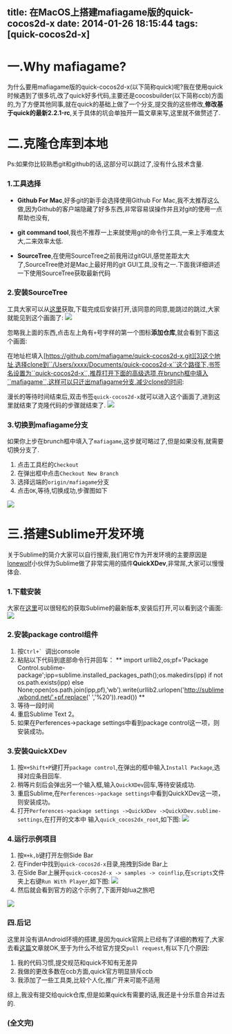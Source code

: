 title: 在MacOS上搭建mafiagame版的quick-cocos2d-x
date: 2014-01-26 18:15:44
tags: [quick-cocos2d-x]
---

# 一.Why mafiagame?

为什么要用mafiagame版的quick-cocos2d-x(以下简称quick)呢?我在使用quick时候遇到了很多坑,改了quick好多代码,主要还是cocosbuilder(以下简称ccb)方面的,为了方便其他同事,就在quick的基础上做了一个分支,提交我的这些修改,**修改基于quick的最新2.2.1-rc**,关于具体的坑会单独开一篇文章来写,这里就不做赘述了.
<!--more-->

# 二.克隆仓库到本地
Ps:如果你比较熟悉git和github的话,这部分可以跳过了,没有什么技术含量.


### 1.工具选择

+ **Github For Mac**,好多git的新手会选择使用Github For Mac,我不太推荐这么做,因为Github的客户端隐藏了好多东西,非常容易误操作并且对git的使用一点帮助也没有,

+ **git command tool**,我也不推荐一上来就使用git的命令行工具,一来上手难度太大,二来效率太低.

+ **SourceTree**,在使用SourceTree之前我用过gitGUI,感觉差距太大了,SourceTree绝对是Mac上最好用的git GUI工具,没有之一.下面我详细讲述一下使用SourceTree获取最新代码

### 2.安装SourceTree
工具大家可以从[这里][1]获取,下载完成后安装打开,该同意的同意,能跳过的跳过,大家就能见到这个画面了:
![][2]

忽略我上面的东西,点击左上角有`` + ``号字样的第一个图标**添加仓库**,就会看到下面这个画面:

在地址栏填入[https://github.com/mafiagame/quick-cocos2d-x.git][3]这个地址,选择clone到``/Users/xxxx/Documents/quick-cocos2d-x``这个路径下,书签名设置为``quick-cocos2d-x``,推荐打开下面的高级选项,在brunch框中填入``mafiagame``,这样可以只迁出mafiagame分支,减少clone的时间:



漫长的等待时间结束后,双击书签``quick-cocos2d-x``就可以进入这个画面了,进到这里就结束了克隆代码的步骤就结束了.
![][5]

### 3.切换到mafiagame分支
如果你上步在brunch框中填入了``mafiagame``,这步就可略过了,但是如果没有,就需要切换分支了.

1. 点击工具栏的``Checkout``
2. 在弹出框中点击``Checkout New Branch``
3. 选择远端的``origin/mafiagame``分支
4. 点击``OK``,等待,切换成功,步骤图如下

![][12]


# 三.搭建Sublime开发环境
关于Sublime的简介大家可以自行搜索,我们用它作为开发环境的主要原因是[lonewolf][4]小伙伴为Sublime做了非常实用的插件**QuickXDev**,非常屌,大家可以慢慢体会.
### 1.下载安装
大家在[这里][6]可以很轻松的获取Sublime的最新版本,安装后打开,可以看到这个画面:
![][7]
### 2.安装package control组件
1. 按``Ctrl+` ``调出console
2. 粘贴以下代码到底部命令行并回车：
**
import urllib2,os;pf='Package Control.sublime-package';ipp=sublime.installed_packages_path();os.makedirs(ipp) if not os.path.exists(ipp) else None;open(os.path.join(ipp,pf),'wb').write(urllib2.urlopen('http://sublime.wbond.net/'+pf.replace(' ','%20')).read())
**
3. 等待一段时间
4. 重启Sublime Text 2。
5. 如果在Perferences->package settings中看到package control这一项，则安装成功。

### 3.安装QuickXDev
1. 按``⌘+Shift+P``键打开``package control``,在弹出的框中输入``Install Package``,选择对应条目回车.
2. 稍等片刻后会弹出另一个输入框,输入``QuickXDev``回车,等待安装成功.
3. 重启Sublime,在``Perferences->package settings``中看到QuickXDev这一项，则安装成功。
4. 打开``Perferences->package settings ->QuickXDev ->QuickXDev.sublime-settings``,在打开的文本中
输入``quick_cocos2dx_root``,如下图:
![][8]

### 4.运行示例项目
1. 按``⌘+k,b``键打开左侧Side Bar
2. 在Finder中找到``quick-cocos2d-x``目录,拖拽到Side Bar上
3. 在Side Bar上展开``quick-cocos2d-x -> samples -> coinflip``,在``scripts``文件夹上右键``Run With Player``,如下图:
![][9]
4. 然后就会看到官方的这个示例了,下面开始lua之旅吧

![][10]



### 四.后记
这里并没有讲Android环境的搭建,是因为quick官网上已经有了详细的教程了,大家去看[这篇][11]文章就OK,至于为什么不给官方提交``pull request``,有以下几个原因:

1. 我的代码习惯,提交规范和quick不知有无差异
2. 我做的更改多数在ccb方面,quick官方明显排斥ccb
3. 我添加了一些工具类,比较个人化,推广开来可能不适用

综上,我没有提交给quick仓库,但是如果quick有需要的话,我还是十分乐意合并过去的.


### (全文完)






[1]:http://sourcetreeapp.com/
[2]:http://ww1.sinaimg.cn/large/7f870d23jw1ecx5w2og63j20ho0jcgmf.jpg
[3]:https://github.com/mafiagame/quick-cocos2d-x.git
[4]:http://my.oschina.net/lonewolf/blog/176266
[5]:http://ww1.sinaimg.cn/large/7f870d23jw1ecx7e1oywgj21720rk7di.jpg
[6]:http://www.sublimetext.com/
[7]:http://ww2.sinaimg.cn/large/7f870d23jw1ecx7lzwmtxj20jg0gjdge.jpg
[8]:http://ww2.sinaimg.cn/large/7f870d23jw1ecx868doczj20re0gj402.jpg
[9]:http://ww1.sinaimg.cn/large/7f870d23jw1ecxu1qcduzj20c80dddh5.jpg
[10]:http://ww4.sinaimg.cn/large/7f870d23jw1ecxu86hshsj20kw0kljw9.jpg
[11]:http://cn.quick-x.com/?p=415
[12]:http://ww1.sinaimg.cn/large/7f870d23jw1ecxuv0vkj6j20ta08uju7.jpg


